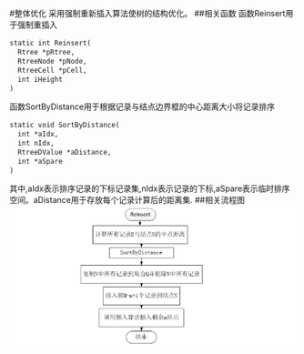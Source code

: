 #整体优化
采用强制重新插入算法使树的结构优化。
##相关函数
函数Reinsert用于强制重插入

    static int Reinsert(
      Rtree *pRtree,
      RtreeNode *pNode,
      RtreeCell *pCell,
      int iHeight
    )
函数SortByDistance用于根据记录与结点边界框的中心距离大小将记录排序

    static void SortByDistance(
      int *aIdx,
      int nIdx,
      RtreeDValue *aDistance,
      int *aSpare
    )
其中,aIdx表示排序记录的下标记录集,nIdx表示记录的下标,aSpare表示临时排序空间。aDistance用于存放每个记录计算后的距离集.
##相关流程图
<img src="images/all.png">
